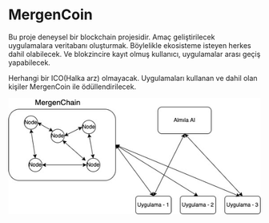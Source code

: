 # MergenCoin

Bu proje deneysel bir blockchain projesidir. Amaç geliştirilecek uygulamalara veritabanı oluşturmak. Böylelikle ekosisteme isteyen herkes dahil olabilecek. Ve blokzincire kayıt olmuş kullanıcı, uygulamalar arası geçiş yapabilecek.

Herhangi bir ICO(Halka arz) olmayacak. Uygulamaları kullanan ve dahil olan kişiler MergenCoin ile ödüllendirilecek.

![alt text](https://github.com/eokayakca/MergenCoin/blob/main/diagram.jpg?raw=true)